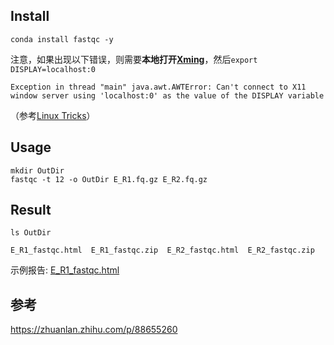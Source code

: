 


## Install
```
conda install fastqc -y
```
注意，如果出现以下错误，则需要**本地打开[Xming](https://sourceforge.net/projects/xming/)**，然后```export DISPLAY=localhost:0```
```
Exception in thread "main" java.awt.AWTError: Can't connect to X11 window server using 'localhost:0' as the value of the DISPLAY variable
```
（参考[Linux Tricks](../../Tricks/Linux.md#graphic)）

## Usage
```
mkdir OutDir
fastqc -t 12 -o OutDir E_R1.fq.gz E_R2.fq.gz
```

## Result
```
ls OutDir

E_R1_fastqc.html  E_R1_fastqc.zip  E_R2_fastqc.html  E_R2_fastqc.zip
```
示例报告: [E_R1_fastqc.html](FastQC/E_R1_fastqc.html)


## 参考
https://zhuanlan.zhihu.com/p/88655260



